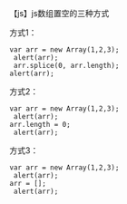 【js】js数组置空的三种方式

方式1：
```
var arr = new Array(1,2,3);
 alert(arr);
 arr.splice(0, arr.length);
alert(arr);
```
方式2：
```
var arr = new Array(1,2,3);
 alert(arr);
arr.length = 0;
 alert(arr);
 ```
方式3：
```
var arr = new Array(1,2,3);
 alert(arr);
arr = [];
 alert(arr);
 ```
